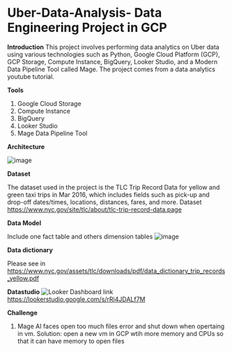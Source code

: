 # Uber-Data-Analysis-  Data Engineering Project in GCP

**Introduction**
This project involves performing data analytics on Uber data using various technologies such as Python, Google Cloud Platform (GCP), GCP Storage, Compute Instance, BigQuery, Looker Studio, and a Modern Data Pipeline Tool called Mage. The project comes from a data analytics youtube tutorial. 

**Tools**  
1. Google Cloud Storage
2. Compute Instance
3. BigQuery
4. Looker Studio
5. Mage Data Pipeline Tool

**Architecture**

![image](https://github.com/Kennethlhy/Uber-Data-Analysis-/assets/118910691/4efb7469-e05a-4176-b66d-1ee53be70e3a)

**Dataset**

The dataset used in the project is the TLC Trip Record Data for yellow and green taxi trips in Mar 2016, which includes fields such as pick-up and drop-off dates/times, locations, distances, fares, and more.
Dataset https://www.nyc.gov/site/tlc/about/tlc-trip-record-data.page

**Data Model**

Include one fact table and others dimension tables
![image](https://github.com/Kennethlhy/Uber-Data-Analysis-/assets/118910691/bdc73a7c-3d5e-4b54-9346-9078863f0e0f)


**Data dictionary**

Please see in https://www.nyc.gov/assets/tlc/downloads/pdf/data_dictionary_trip_records_yellow.pdf

**Datastudio**
![Looker](https://github.com/Kennethlhy/Uber-Data-Analysis-/assets/118910691/fde2c17f-ecb9-474b-9ba3-f6aa72bdbc0b)
Dashboard link https://lookerstudio.google.com/s/rRi4JDALf7M

**Challenge**
1. Mage AI faces open too much files error and shut down when opertaing in vm. Solution: open a new vm in GCP wtih more memory and CPUs so that it can have memory to open files




